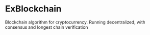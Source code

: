 # ExBlockchain
Blockchain algorithm for cryptocurrency. Running decentralized, with consensus and longest chain verification
